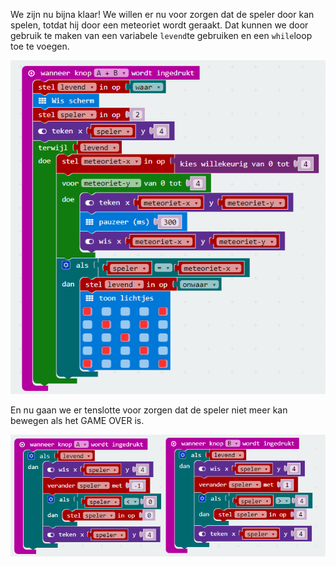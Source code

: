 We zijn nu bijna klaar! We willen er nu voor zorgen dat de speler door kan spelen, totdat hij door een meteoriet wordt geraakt. Dat kunnen we door gebruik te maken van een variabele `levend`te gebruiken en een `while`loop toe te voegen.

![](/assets/loop_tot_af.png)

En nu gaan we er tenslotte voor zorgen dat de speler niet meer kan bewegen als het GAME OVER is.

![](/assets/block_links_rechts_2.png)

